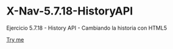 # X-Nav-5.7.18-HistoryAPI
Ejercicio 5.7.18 - History API - Cambiando la historia con HTML5


<a href="http://jjmerchante.github.io/X-Nav-5.7.18-HistoryAPI/biblio.html">Try me</a>
